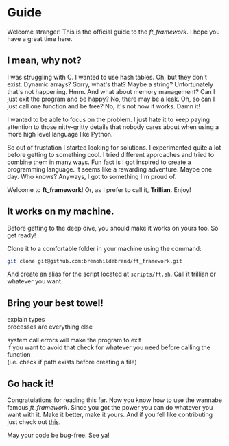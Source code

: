 # Guide

Welcome stranger! 
This is the official guide to the *ft_framework*. I hope you have a great time here.


## I mean, why not?

I was struggling with C. I wanted to use hash tables. Oh, but they don't exist. Dynamic arrays? Sorry, what's that? Maybe a string? Unfortunately that's not happening. Hmm. And what about memory management? Can I just exit the program and be happy? No, there may be a leak. Oh, so can I just call one function and be free? No, it's not how it works. Damn it!

I wanted to be able to focus on the problem. I just hate it to keep paying attention to those nitty-gritty details that nobody cares about when using a more high level language like Python.

So out of frustation I started looking for solutions. I experimented quite a lot before getting to something cool. I tried different approaches and tried to combine them in many ways. Fun fact is I got inspired to create a programming language. It seems like a rewarding adventure. Maybe one day. Who knows? Anyways, I got to something I'm proud of.

Welcome to **ft_framework**! Or, as I prefer to call it, **Trillian**. Enjoy!


## It works on my machine.

Before getting to the deep dive, you should make it works on yours too. So get ready!

Clone it to a comfortable folder in your machine using the command:

```bash
git clone git@github.com:brenohildebrand/ft_framework.git
```

And create an alias for the script located at `scripts/ft.sh`. Call it trillian or whatever you want.


## Bring your best towel!

explain types  
processes are everything else  

system call errors will make the program to exit  
if you want to avoid that check for whatever you need before calling the function  
(i.e. check if path exists before creating a file)

## Go hack it!

Congratulations for reading this far. Now you know how to use the wannabe famous *ft_framework*. Since you got the power you can do whatever you want with it. Make it better, make it yours. And if you fell like contributing just check out [this](./CONTRIBUTING.md).

May your code be bug-free. See ya!